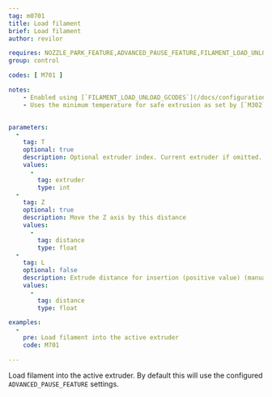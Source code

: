 ```yaml
---
tag: m0701
title: Load filament
brief: Load filament
author: revilor

requires: NOZZLE_PARK_FEATURE,ADVANCED_PAUSE_FEATURE,FILAMENT_LOAD_UNLOAD_GCODES
group: control

codes: [ M701 ]

notes:
    - Enabled using [`FILAMENT_LOAD_UNLOAD_GCODES`](/docs/configuration/configuration.html#advanced-pause).
    - Uses the minimum temperature for safe extrusion as set by [`M302`](/docs/gcode/M302.html).

    
parameters:
  -
    tag: T
    optional: true
    description: Optional extruder index. Current extruder if omitted.
    values:
      -
        tag: extruder
        type: int
  -
    tag: Z
    optional: true
    description: Move the Z axis by this distance
    values:
      -
        tag: distance
        type: float
  -
    tag: L
    optional: false
    description: Extrude distance for insertion (positive value) (manual reload)
    values:
      -
        tag: distance
        type: float

examples:
  -
    pre: Load filament into the active extruder
    code: M701

---
```


Load filament into the active extruder. By default this will use the configured `ADVANCED_PAUSE_FEATURE` settings.
